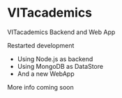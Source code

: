 VITacademics
============

VITacademics Backend and Web App

Restarted development

* Using Node.js as backend
* Using MongoDB as DataStore
* And a new WebApp

More info coming soon
